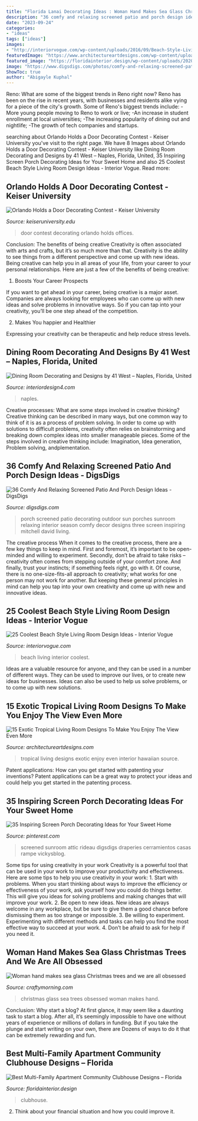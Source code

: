 ```yaml
---
title: "Florida Lanai Decorating Ideas : Woman Hand Makes Sea Glass Christmas Trees And We Are All Obsessed"
description: "36 comfy and relaxing screened patio and porch design ideas"
date: "2023-09-24"
categories:
- "ideas"
tags: ["ideas"]
images:
- "http://interiorvogue.com/wp-content/uploads/2016/09/Beach-Style-Living-Room-Design-Ideas.jpg"
featuredImage: "https://www.architectureartdesigns.com/wp-content/uploads/2015/01/15-Exotic-Tropical-Living-Room-Designs-To-Make-You-Enjoy-The-View-Even-More-11-630x421.jpg"
featured_image: "https://floridainterior.design/wp-content/uploads/2020/09/Clubhouse_Coconut_Creek_Monarch_Station_Beasley_Henley_Interior_Design_1.jpg"
image: "https://www.digsdigs.com/photos/comfy-and-relaxing-screened-patio-design-ideas-30-554x737.jpg"
ShowToc: true
author: "Abigayle Kuphal"
---
```



Reno: What are some of the biggest trends in Reno right now?
Reno has been on the rise in recent years, with businesses and residents alike vying for a piece of the city's growth. Some of Reno's biggest trends include: 
 -More young people moving to Reno to work or live; 
-An increase in student enrollment at local universities; 
-The increasing popularity of dining out and nightlife; 
-The growth of tech companies and startups.

	

		
searching about Orlando Holds a Door Decorating Contest - Keiser University you've visit to the right page. We have 8 Images about Orlando Holds a Door Decorating Contest - Keiser University like Dining Room Decorating and Designs by 41 West – Naples, Florida, United, 35 Inspiring Screen Porch Decorating Ideas for Your Sweet Home and also 25 Coolest Beach Style Living Room Design Ideas - Interior Vogue. Read more:
		
    
## Orlando Holds A Door Decorating Contest - Keiser University

<img loading=lazy src="https://www.keiseruniversity.edu/wp-content/uploads/2015/12/Door-decorating-contest-Dec.-2015-4.jpg" onerror="this.onerror=null;this.src='https://tse3.mm.bing.net/th?id=OIP.OauNqdWD20_Wj-GGuXF0CgHaNK&amp;pid=15.1';" alt="Orlando Holds a Door Decorating Contest - Keiser University">

_Source: keiseruniversity.edu_

>door contest decorating orlando holds offices. 

	

Conclusion: The benefits of being creative
Creativity is often associated with arts and crafts, but it’s so much more than that. Creativity is the ability to see things from a different perspective and come up with new ideas. Being creative can help you in all areas of your life, from your career to your personal relationships.
Here are just a few of the benefits of being creative:

1. Boosts Your Career Prospects

If you want to get ahead in your career, being creative is a major asset. Companies are always looking for employees who can come up with new ideas and solve problems in innovative ways. So if you can tap into your creativity, you’ll be one step ahead of the competition.

2. Makes You happier and Healthier

Expressing your creativity can be therapeutic and help reduce stress levels.

    
## Dining Room Decorating And Designs By 41 West – Naples, Florida, United

<img loading=lazy src="https://interiordesign4.com/design/wp-content/uploads/2016/04/dining-room-decorating-ideas-and-designs-Remodels-Photos-41-West-Naples-Florida-United-States-tropical-dining-room-005.jpg" onerror="this.onerror=null;this.src='https://tse4.mm.bing.net/th?id=OIP.Xa_FDzKy0VAug933_pDR4AHaLL&amp;pid=15.1';" alt="Dining Room Decorating and Designs by 41 West – Naples, Florida, United">

_Source: interiordesign4.com_

>naples. 

	

Creative processes: What are some steps involved in creative thinking?
Creative thinking can be described in many ways, but one common way to think of it is as a process of problem solving. In order to come up with solutions to difficult problems, creativity often relies on brainstorming and breaking down complex ideas into smaller manageable pieces. Some of the steps involved in creative thinking include: Imagination, Idea generation, Problem solving, andplementation.

    
## 36 Comfy And Relaxing Screened Patio And Porch Design Ideas - DigsDigs

<img loading=lazy src="https://www.digsdigs.com/photos/comfy-and-relaxing-screened-patio-design-ideas-30-554x737.jpg" onerror="this.onerror=null;this.src='https://tse2.mm.bing.net/th?id=OIP.j6HBl8d2bTR50mg9fNBhnAHaJ2&amp;pid=15.1';" alt="36 Comfy And Relaxing Screened Patio And Porch Design Ideas - DigsDigs">

_Source: digsdigs.com_

>porch screened patio decorating outdoor sun porches sunroom relaxing interior season comfy decor designs three screen inspiring mitchell david living. 

	

The creative process
When it comes to the creative process, there are a few key things to keep in mind. First and foremost, it’s important to be open-minded and willing to experiment. Secondly, don’t be afraid to take risks – creativity often comes from stepping outside of your comfort zone. And finally, trust your instincts; if something feels right, go with it.
Of course, there is no one-size-fits-all approach to creativity; what works for one person may not work for another. But keeping these general principles in mind can help you tap into your own creativity and come up with new and innovative ideas.

    
## 25 Coolest Beach Style Living Room Design Ideas - Interior Vogue

<img loading=lazy src="http://interiorvogue.com/wp-content/uploads/2016/09/Beach-Style-Living-Room-Design-Ideas.jpg" onerror="this.onerror=null;this.src='https://tse4.mm.bing.net/th?id=OIP.GoM0PaFo2dpE2I_-4BQ6swHaKs&amp;pid=15.1';" alt="25 Coolest Beach Style Living Room Design Ideas - Interior Vogue">

_Source: interiorvogue.com_

>beach living interior coolest. 

	

Ideas are a valuable resource for anyone, and they can be used in a number of different ways. They can be used to improve our lives, or to create new ideas for businesses. Ideas can also be used to help us solve problems, or to come up with new solutions.

    
## 15 Exotic Tropical Living Room Designs To Make You Enjoy The View Even More

<img loading=lazy src="https://www.architectureartdesigns.com/wp-content/uploads/2015/01/15-Exotic-Tropical-Living-Room-Designs-To-Make-You-Enjoy-The-View-Even-More-11-630x421.jpg" onerror="this.onerror=null;this.src='https://tse2.mm.bing.net/th?id=OIP.Oh_OpGJi4frp5AwwhDO77wHaE8&amp;pid=15.1';" alt="15 Exotic Tropical Living Room Designs To Make You Enjoy The View Even More">

_Source: architectureartdesigns.com_

>tropical living designs exotic enjoy even interior hawaiian source. 

	

Patent applications: How can you get started with patenting your inventions?
Patent applications can be a great way to protect your ideas and could help you get started in the patenting process.

    
## 35 Inspiring Screen Porch Decorating Ideas For Your Sweet Home

<img loading=lazy src="https://i.pinimg.com/736x/06/6e/54/066e5457f1f3f1d0c1df2e9533ce16cd.jpg" onerror="this.onerror=null;this.src='https://tse2.mm.bing.net/th?id=OIP.I5GEzg0WLla--xg2iYhoJAHaJ3&amp;pid=15.1';" alt="35 Inspiring Screen Porch Decorating Ideas for Your Sweet Home">

_Source: pinterest.com_

>screened sunroom attic rideau digsdigs draperies cerramientos casas rampe vickysblog. 

	

Some tips for using creativity in your work
Creativity is a powerful tool that can be used in your work to improve your productivity and effectiveness. Here are some tips to help you use creativity in your work: 1. Start with problems. When you start thinking about ways to improve the efficiency or effectiveness of your work, ask yourself how you could do things better. This will give you ideas for solving problems and making changes that will improve your work. 2. Be open to new ideas. New ideas are always welcome in any workplace, but be sure to give them a good chance before dismissing them as too strange or impossible. 3. Be willing to experiment. Experimenting with different methods and tasks can help you find the most effective way to succeed at your work. 4. Don’t be afraid to ask for help if you need it.

    
## Woman Hand Makes Sea Glass Christmas Trees And We Are All Obsessed

<img loading=lazy src="https://www.craftymorning.com/wp-content/uploads/2020/02/sea-glass-christmas-trees-1024x589.jpg" onerror="this.onerror=null;this.src='https://tse1.mm.bing.net/th?id=OIP.2chdiPFhcgk9yq8sm3qdagHaEQ&amp;pid=15.1';" alt="Woman hand makes sea glass Christmas trees and we are all obsessed">

_Source: craftymorning.com_

>christmas glass sea trees obsessed woman makes hand. 

	

Conclusion: Why start a blog?
At first glance, it may seem like a daunting task to start a blog. After all, it’s seemingly impossible to have one without years of experience or millions of dollars in funding. But if you take the plunge and start writing on your own, there are Dozens of ways to do it that can be extremely rewarding and fun.

    
## Best Multi-Family Apartment Community Clubhouse Designs – Florida

<img loading=lazy src="https://floridainterior.design/wp-content/uploads/2020/09/Clubhouse_Coconut_Creek_Monarch_Station_Beasley_Henley_Interior_Design_1.jpg" onerror="this.onerror=null;this.src='https://tse4.mm.bing.net/th?id=OIP.YLPRrp2W3VESVBLlzcUuMgHaE5&amp;pid=15.1';" alt="Best Multi-Family Apartment Community Clubhouse Designs – Florida">

_Source: floridainterior.design_

>clubhouse. 

	

2. Think about your financial situation and how you could improve it.

